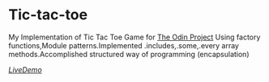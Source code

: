 # Tic-tac-toe

My Implementation of Tic Tac Toe Game for <a href="www.theodinproject.com">The Odin Project</a> Using factory functions,Module patterns.Implemented .includes,.some,.every array methods.Accomplished structured way of programming (encapsulation)

<a href="https://prasseskhadka.github.io/Tic-tac-toe/tictactoe.html">_LiveDemo_</a>